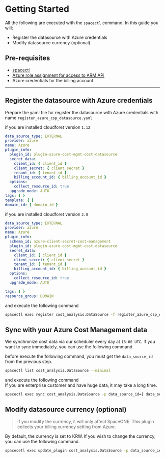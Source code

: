# Getting Started

All the following are executed with the `spacectl` command.
In this guide you will:

- Register the datasource with Azure credentials
- Modify datasource currency (optional)

## Pre-requisites

- [spacectl](https://github.com/cloudforet-io/spacectl)
- [Azure role assignment for access to ARM API](https://learn.microsoft.com/en-us/azure/cost-management-billing/automate/cost-management-api-permissions#assign-service-principal-access-to-azure-resource-manager-apis)
- Azure credentials for the billing account

---

## Register the datasource with Azure credentials

Prepare the yaml file for register the datasource with Azure credentials with name `register_azure_csp_datasource.yaml`

if you are installed cloudforet version `1.12`

```yaml
data_source_type: EXTERNAL
provider: azure
name: Azure
plugin_info:
  plugin_id: plugin-azure-cost-mgmt-cost-datasource
  secret_data:
    client_id: { client_id }
    client_secret: { client_secret }
    tenant_id: { tenant_id }
    billing_account_id: { billing_account_id }
  options:
    collect_resource_id: true
  upgrade_mode: AUTO
tags: { }
template: { }
domain_id: { domain_id }
```

if you are installed cloudforet version `2.0`

```yaml
data_source_type: EXTERNAL
provider: azure
name: Azure
plugin_info:
  schema_id: azure-client-secret-cost-management
  plugin_id: plugin-azure-cost-mgmt-cost-datasource
  secret_data:
    client_id: { client_id }
    client_secret: { client_secret }
    tenant_id: { tenant_id }
    billing_account_id: { billing_account_id }
  options:
    collect_resource_id: true
  upgrade_mode: AUTO

tags: { }
resource_group: DOMAIN
```

and execute the following command

```bash
spacectl exec register cost_analysis.DataSource -f register_azure_csp_datasource.yaml
```

## Sync with your Azure Cost Management data

We synchronize cost data via our scheduler every day at `16:00 UTC`.
If you want to sync immediately, you can use the following command.

before execute the following command, you must get the `data_source_id` from the previous step.

```bash
spacectl list cost_analysis.DataSource --minimal
```

and execute the following command <br>
If you are enterprise customer and have huge data, it may take a long time.

```bash
spacectl exec sync cost_analysis.DataSource -p data_source_id={ data_source_id } -p domain_id = { domain_id }
```

## Modify datasource currency (optional)

> If you modify the currency, it will only affect SpaceONE. This plugin collects your billing currency setting from
> Azure.

By default, the currency is set to KRW. If you wish to change the currency, you can use the following command.

```bash
spacecetl exec update_plugin cost_analysis.DataSource -p data_source_id={ data_source_id } -p domain_id={ domain_id } -j '{"options": {"currency": "USD"}}'
```